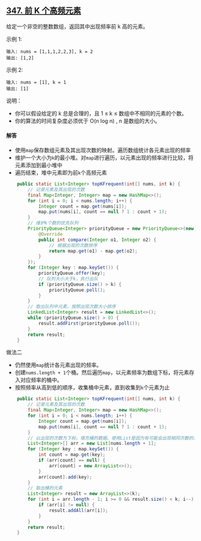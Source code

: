 ## [347. 前 K 个高频元素](https://leetcode-cn.com/problems/top-k-frequent-elements/)
给定一个非空的整数数组，返回其中出现频率前 k 高的元素。

示例 1:
```
输入: nums = [1,1,1,2,2,3], k = 2
输出: [1,2]
```

示例 2:
```
输入: nums = [1], k = 1
输出: [1]
```

说明：

* 你可以假设给定的 k 总是合理的，且 1 ≤ k ≤ 数组中不相同的元素的个数。
* 你的算法的时间复杂度必须优于 O(n log n) , n 是数组的大小。

#### 解答

* 使用`map`保存数组元素及其出现次数的映射。遍历数组统计各元素出现的频率
* 维护一个大小为`k`的最小堆。对`map`进行遍历，以元素出现的频率进行比较，将元素添加到最小堆中
* 遍历结束，堆中元素即为前`k`个高频元素

```java
    public static List<Integer> topKFrequent(int[] nums, int k) {
        // 记录元素及其出现的次数
        final Map<Integer, Integer> map = new HashMap<>();
        for (int i = 0; i < nums.length; i++) {
            Integer count = map.get(nums[i]);
            map.put(nums[i], count == null ? 1 : count + 1);
        }
        // 维护k个数的优先队列
        PriorityQueue<Integer> priorityQueue = new PriorityQueue<>(new Comparator<Integer>() {
            @Override
            public int compare(Integer o1, Integer o2) {
                // 根据出现的次数排序
                return map.get(o1) - map.get(o2);
            }
        });
        for (Integer key : map.keySet()) {
            priorityQueue.offer(key);
            // 队列大小大于k，执行出队
            if (priorityQueue.size() > k) {
                priorityQueue.poll();
            }
        }
        // 取出队列中元素，按照出现次数大小排序
        LinkedList<Integer> result = new LinkedList<>();
        while (priorityQueue.size() > 0) {
            result.addFirst(priorityQueue.poll());
        }
        return result;
    }
```

做法二

* 仍然使用`map`统计各元素出现的频率。
* 创建`nums.length + 1`个桶。然后遍历`map`，以元素频率为数组下标，将元素存入对应频率的桶中。
* 按照频率从高到低的顺序，收集桶中元素，直到收集到`k`个元素为止

```java
    public static List<Integer> topKFrequent(int[] nums, int k) {
        // 记录元素及其出现的次数
        final Map<Integer, Integer> map = new HashMap<>();
        for (int i = 0; i < nums.length; i++) {
            Integer count = map.get(nums[i]);
            map.put(nums[i], count == null ? 1 : count + 1);
        }
        // 以出现的次数为下标，填充桶的数据。使用List是因为有可能会出现相同次数的元素
        List<Integer>[] arr = new List[nums.length + 1];
        for (Integer key : map.keySet()) {
            int count = map.get(key);
            if (arr[count] == null) {
                arr[count] = new ArrayList<>();
            }
            arr[count].add(key);
        }
        // 取出桶的元素
        List<Integer> result = new ArrayList<>(k);
        for (int i = arr.length - 1; i >= 0 && result.size() < k; i--) {
            if (arr[i] != null) {
                result.addAll(arr[i]);
            }
        }
        return result;
    }
```
